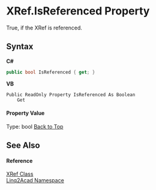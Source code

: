 # XRef.IsReferenced Property 
 

True, if the XRef is referenced.

## Syntax

**C#**<br />
``` C#
public bool IsReferenced { get; }
```

**VB**<br />
``` VB
Public ReadOnly Property IsReferenced As Boolean
	Get
```


#### Property Value
Type: bool
<a href="#XRefIsReferenced-Property">Back to Top</a>

## See Also


#### Reference
<a href="T_Linq2Acad_XRef.md#XRef-Class">XRef Class</a><br /><a href="N_Linq2Acad.md#Linq2Acad-Namespace">Linq2Acad Namespace</a><br />
